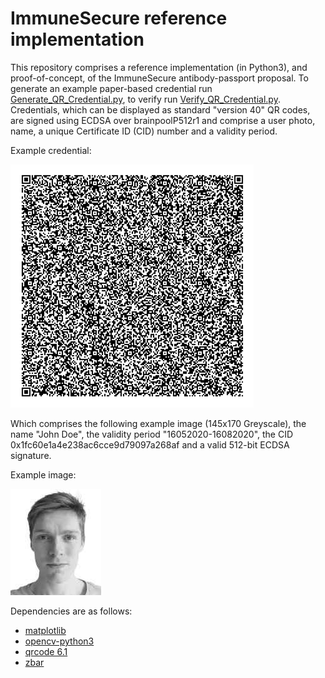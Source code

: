 # ImmuneSecure reference implementation

This repository comprises a reference implementation (in Python3), and proof-of-concept, of the ImmuneSecure antibody-passport proposal. To generate an example paper-based credential run [Generate_QR_Credential.py](Generate_QR_Credential.py), to verify run [Verify_QR_Credential.py](Verify_QR_Credential.py). Credentials, which can be displayed as standard "version 40" QR codes, are signed using ECDSA over brainpoolP512r1 and comprise a user photo, name, a unique Certificate ID (CID) number and a validity period.

Example credential:

![example credential](chris_qr.png "Example ImmuneSecure QR code")

Which comprises the following example image (145x170 Greyscale), the name "John Doe", the validity period "16052020-16082020", the CID 0x1fc60e1a4e238ac6cce9d79097a268af and a valid 512-bit ECDSA signature.

Example image:

![example image](chris_bw.jpeg "Example ImmuneSecure QR code")

Dependencies are as follows:
* [matplotlib](https://pypi.org/project/matplotlib/)
* [opencv-python3](https://pypi.org/project/opencv-python/)
* [qrcode 6.1](https://pypi.org/project/qrcode/)
* [zbar](http://zbar.sourceforge.net)
